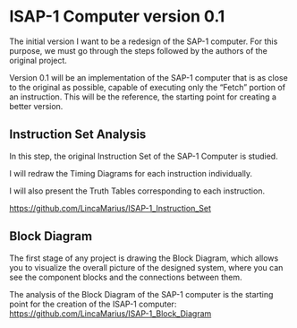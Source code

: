 # ISAP-1 Computer version 0.1
The initial version I want to be a redesign of the SAP-1 computer. For this purpose, we must go through the steps followed by the authors of the original project.

Version 0.1 will be an implementation of the SAP-1 computer that is as close to the original as possible, capable of executing only the “Fetch” portion of an instruction. This will be the reference, the starting point for creating a better version.

## Instruction Set Analysis
In this step, the original Instruction Set of the SAP-1 Computer is studied.

I will redraw the Timing Diagrams for each instruction individually.

I will also present the Truth Tables corresponding to each instruction.

https://github.com/LincaMarius/ISAP-1_Instruction_Set

## Block Diagram
The first stage of any project is drawing the Block Diagram, which allows you to visualize the overall picture of the designed system, where you can see the component blocks and the connections between them.

The analysis of the Block Diagram of the SAP-1 computer is the starting point for the creation of the ISAP-1 computer:
https://github.com/LincaMarius/ISAP-1_Block_Diagram

